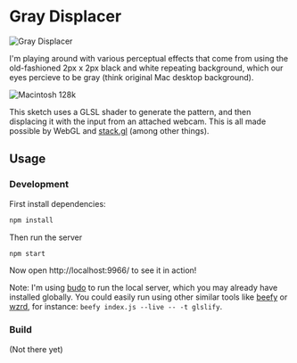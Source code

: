 # Gray Displacer

![Gray Displacer](https://c2.staticflickr.com/2/1470/23836884549_e3fb895959_z.jpg)

I'm playing around with various perceptual effects that come from using the old-fashioned 2px x 2px black and white repeating background, which our eyes percieve to be gray (think original Mac desktop background).

![Macintosh 128k](https://upload.wikimedia.org/wikipedia/en/5/50/Apple_Macintosh_Desktop.png)

This sketch uses a GLSL shader to generate the pattern, and then displacing it with the input from an attached webcam. This is all made possible by WebGL and [stack.gl](http://stack.gl/) (among other things).


## Usage

### Development

First install dependencies:

```bash
npm install
```

Then run the server

```bash
npm start
```

Now open http://localhost:9966/ to see it in action!

Note: I'm using [budo](https://github.com/mattdesl/budo) to run the local server, which you may already have installed globally. You could easily run using other similar tools like [beefy](https://github.com/chrisdickinson/beefy) or [wzrd](https://github.com/maxogden/wzrd), for instance: `beefy index.js --live -- -t glslify`.

### Build

(Not there yet)


